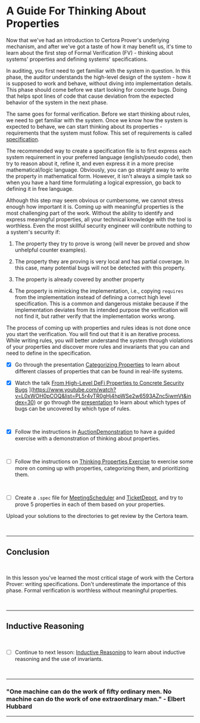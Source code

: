 # A Guide For Thinking About Properties

Now that we've had an introduction to Certora Prover's underlying mechanism, and after we've got a taste of how it
may benefit us, it's time to learn about the first step of Formal Verification (FV) - thinking about systems' properties and defining systems' specifications.

In auditing, you first need to get familiar with the system in question. In this phase, the auditor understands the high-level design of the system - how it is supposed to work and behave, without diving into implementation details. This phase should come before we start looking for concrete bugs.
Doing that helps spot lines of code that cause deviation from the expected behavior of the system in the next phase.

The same goes for formal verification. Before we start thinking about rules, we need to get familiar with the system. Once we know how the system is expected to behave, we can start thinking about its properties - requirements that the system must follow.
This set of requirements is called [specification](https://en.wikipedia.org/wiki/Formal_specification).

The recommended way to create a specification file is to first express each system requirement in your preferred language (english/pseudo code), then try to reason about it, refine it, and even express it in a more precise mathematical/logic language.
Obviously, you can go straight away to write the property in mathematical form. However, it isn't always a simple task so when you have a hard time formulating a logical expression, go back to defining it in free language.

Although this step may seem obvious or cumbersome,
we cannot stress enough how important it is.
Coming up with meaningful properties is the most challenging part of the work.
Without the ability to identify and express meaningful properties,
all your technical knowledge with the tool is worthless.
Even the most skillful security engineer will contribute nothing to a system's security if:

1. The property they try to prove is wrong (will never be proved and show unhelpful counter examples).

2. The property they are proving is very local and has partial coverage. In this case, many potential bugs will not be detected with this property.

3. The property is already covered by another property

4. The property is mimicking the implementation, i.e., copying `requires` from the implementation instead of defining a correct high level specification. This is a common and dangerous mistake because if the implementation deviates from its intended purpose the verification will not find it, but rather verify that the implementation works wrong.

The process of coming up with properties and rules ideas is not done once you start the verification.
You will find out that it is an iterative process. While writing rules, you will better understand the system through violations of your properties and discover more rules and invariants that you can and need to define in the specification.

- [x] Go through the presentation [Categorizing Properties](Categorizing_Properties.pdf) to learn about different classes of properties that can be found in real-life systems.

- [x] Watch the talk [From High-Level DeFi Properties to Concrete Security Bugs](https://www.youtube.com/watch?v=L0xWOH0pCOQ&list=PL5r4vTR0gHj4hpWSe2w6593AZnc5iwmVt&index=30) ](https://www.youtube.com/watch?v=L0xWOH0pCOQ&list=PL5r4vTR0gHj4hpWSe2w6593AZnc5iwmVt&index=30) or go through the [presentation](https://drive.google.com/file/d/1d1XUW9Nu1cc2ZER6FWSvr7uAXMQqiRpW/view) to learn about which types of bugs can be uncovered by which type of rules.

</br>

- [x] Follow the instructions in [AuctionDemonstration](AuctionDemonstration) to have a guided exercise with a demonstration of thinking about properties.

</br>

- [ ] Follow the instructions on [Thinking Properties Exercise](ThinkingPropertiesExercise) to exercise some more on coming up with properties, categorizing them, and prioritizing them.

</br>

- [ ] Create a `.spec` file for [MeetingScheduler](ThinkingPropertiesExercise/MeetingScheduler) and [TicketDepot](ThinkingPropertiesExercise/TicketDepot), and try to prove 5 properties in each of them based on your properties.

Upload your solutions to the directories to get review by the Certora team.

</br>

---

## Conclusion

</br>

In this lesson you've learned the most critical stage of work with the Certora Prover: writing specifications.
Don't underestimate the importance of this phase. Formal verification is worthless without meaningful properties.

</br>

---

## Inductive Reasoning

</br>

- [ ] Continue to next lesson: [Inductive Reasoning](../07.Lesson_InductiveReasoning) to learn about inductive reasoning and the use of invariants.

</br>

---

### "One machine can do the work of fifty ordinary men. No machine can do the work of one extraordinary man." - Elbert Hubbard

---
